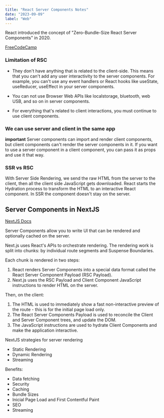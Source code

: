 ```yaml
---
title: "React Server Components Notes"
date: "2023-09-09"
label: "Web"
---
```


React introduced the concept of "Zero-Bundle-Size React Server Components" in 2020.

[FreeCodeCamp](https://www.freecodecamp.org/news/how-to-use-react-server-components/)

### Limitation of RSC

- They don't have anything that is related to the client-side. This means that you can't add any user interactivity to the server components. For example, you can't use any event handlers or React hooks like useState, useReducer, useEffect in your server components.

- You can not use Browser Web APIs like localstorage, bluetooth, web USB, and so on in server components.

- For everything that's related to client interactions, you must continue to use client components.

### We can use server and client in the same app

**important** Server components can import and render client components, but client components can't render the server components in it. If you want to use a server component in a client component, you can pass it as props and use it that way.

### SSR vs RSC

With Server Side Rendering, we send the raw HTML from the server to the client, then all the client side JavaScript gets downloaded. React starts the Hydration process to transform the HTML to an interactive React component. In SSR the component doesn't stay on the server.

## Server Components in NextJS

[NextJS Docs](https://nextjs.org/docs/app/building-your-application/rendering/server-components)

Server Components allow you to write UI that can be rendered and optionally cached on the server.

Next.js uses React's APIs to orchestrate rendering. The rendering work is split into chunks: by individual route segments and Suspense Boundaries.

Each chunk is rendered in two steps:

1. React renders Server Components into a special data format called the React Server Component Payload (RSC Payload).
2. Next.js uses the RSC Payload and Client Component JavaScript instructions to render HTML on the server.

Then, on the client:

1. The HTML is used to immediately show a fast non-interactive preview of the route - this is for the initial page load only.
2. The React Server Components Payload is used to reconcile the Client and Server Component trees, and update the DOM.
3. The JavaScript instructions are used to hydrate Client Components and make the application interactive.

NextJS strategies for server rendering

- Static Rendering
- Dynamic Rendering
- Streaming

Benefits:

- Data fetching
- Security
- Caching
- Bundle Sizes
- Inicial Page Load and First Contentful Paint
- SEO
- Streaming
